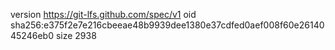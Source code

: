 version https://git-lfs.github.com/spec/v1
oid sha256:e375f2e7e216cbeeae48b9939dee1380e37cdfed0aef008f60e2614045246eb0
size 2938
